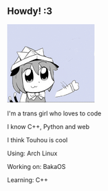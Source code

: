 ## Howdy! :3
![chen waving](chenwave.gif)

I'm a trans girl who loves to code

I know C++, Python and web

I think Touhou is cool

Using: Arch Linux

Working on: BakaOS

Learning: C++
